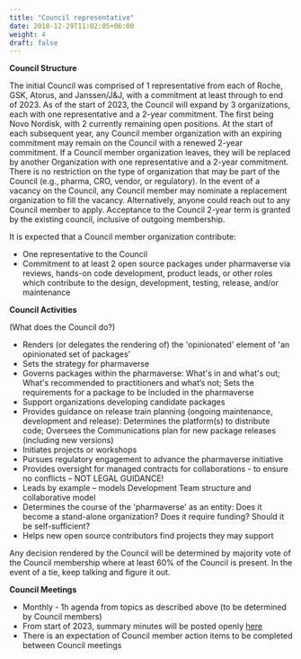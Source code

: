 ```yaml
---
title: "Council representative"
date: 2018-12-29T11:02:05+06:00
weight: 4
draft: false
---
```


**Council Structure**

The initial Council was comprised of 1 representative from each of Roche, GSK, Atorus, and Janssen/J&J, with a commitment at least through to end of 2023. 
As of the start of 2023, the Council will expand by 3 organizations, each with one representative and a 2-year commitment.
The first being Novo Nordisk, with 2 currently remaining open positions. At the start of each subsequent year, 
any Council member organization with an expiring commitment may remain on the Council with a renewed 2-year commitment. If a Council member organization leaves, 
they will be replaced by another Organization with one representative and a 2-year commitment. There is no restriction on the type of organization that may be 
part of the Council (e.g., pharma, CRO, vendor, or regulatory). In the event of a vacancy on the Council, any Council member may nominate a replacement 
organization to fill the vacancy. Alternatively, anyone could reach out to any Council member to apply. Acceptance to the Council 2-year term is granted
by the existing council, inclusive of outgoing membership. 

It is expected that a Council member organization contribute:
*	One representative to the Council
*	Commitment to at least 2 open source packages under pharmaverse via reviews, hands-on code development, product leads, or other roles which contribute to the 
design, development, testing, release, and/or maintenance     
 
**Council Activities** 

(What does the Council do?)
*	Renders (or delegates the rendering of) the 'opinionated' element of 'an opinionated set of packages'
*	Sets the strategy for pharmaverse
*	Governs packages within the pharmaverse: What's in and what's out; What's recommended to practitioners and what’s not; Sets the requirements for a package 
to be included in the pharmaverse
*	Support organizations developing candidate packages
*	Provides guidance on release train planning (ongoing maintenance, development and release): Determines the platform(s) to distribute code; Oversees the 
Communications plan for new package releases (including new versions)
*	Initiates projects or workshops
*	Pursues regulatory engagement to advance the pharmaverse initiative
*	Provides oversight for managed contracts for collaborations - to ensure no conflicts – NOT LEGAL GUIDANCE!
*	Leads by example – models Development Team structure and collaborative model
*	Determines the course of the 'pharmaverse' as an entity:	Does it become a stand-alone organization? Does it require funding?	Should it be self-sufficient?
*	Helps new open source contributors find projects they may support

Any decision rendered by the Council will be determined by majority vote of the Council membership where at least 60% of the Council is present. In the event 
of a tie, keep talking and figure it out.

**Council Meetings** 

*	Monthly - 1h agenda from topics as described above (to be determined by Council members)
*	From start of 2023, summary minutes will be posted openly [here](https://github.com/pharmaverse/pharmaverse/tree/main/static/council%20meeting%20minutes) 
*	There is an expectation of Council member action items to be completed between Council meetings

